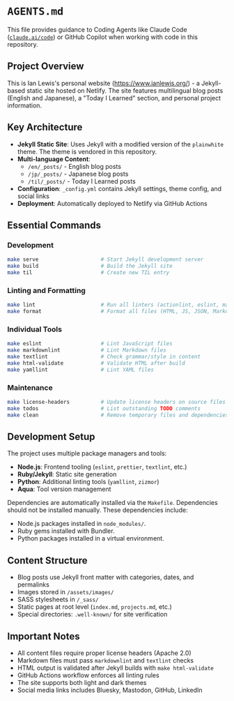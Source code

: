# `AGENTS.md`

This file provides guidance to Coding Agents like Claude Code
([`claude.ai/code`](https://claude.ai/code)) or GitHub Copilot when working with
code in this repository.

## Project Overview

This is Ian Lewis's personal website (https://www.ianlewis.org/) - a
Jekyll-based static site hosted on Netlify. The site features multilingual blog
posts (English and Japanese), a "Today I Learned" section, and personal project
information.

## Key Architecture

- **Jekyll Static Site**: Uses Jekyll with a modified version of the
  `plainwhite` theme. The theme is vendored in this repository.
- **Multi-language Content**:
    - `/en/_posts/` - English blog posts
    - `/jp/_posts/` - Japanese blog posts
    - `/til/_posts/` - Today I Learned posts
- **Configuration**: `_config.yml` contains Jekyll settings, theme config, and
  social links
- **Deployment**: Automatically deployed to Netlify via GitHub Actions

## Essential Commands

### Development

```bash
make serve                    # Start Jekyll development server
make build                    # Build the Jekyll site
make til                      # Create new TIL entry
```

### Linting and Formatting

```bash
make lint                     # Run all linters (actionlint, eslint, markdownlint, textlint, yamllint, etc.)
make format                   # Format all files (HTML, JS, JSON, Markdown, SASS, YAML)
```

### Individual Tools

```bash
make eslint                   # Lint JavaScript files
make markdownlint             # Lint Markdown files
make textlint                 # Check grammar/style in content
make html-validate            # Validate HTML after build
make yamllint                 # Lint YAML files
```

### Maintenance

```bash
make license-headers          # Update license headers on source files
make todos                    # List outstanding TODO comments
make clean                    # Remove temporary files and dependencies
```

## Development Setup

The project uses multiple package managers and tools:

- **Node.js**: Frontend tooling (`eslint`, `prettier`, `textlint`, etc.)
- **Ruby/Jekyll**: Static site generation
- **Python**: Additional linting tools (`yamllint`, `zizmor`)
- **Aqua**: Tool version management

Dependencies are automatically installed via the `Makefile`. Dependencies should
not be installed manually. These dependencies include:

- Node.js packages installed in `node_modules/`.
- Ruby gems installed with Bundler.
- Python packages installed in a virtual environment.

## Content Structure

- Blog posts use Jekyll front matter with categories, dates, and permalinks
- Images stored in `/assets/images/`
- SASS stylesheets in `/_sass/`
- Static pages at root level (`index.md`, `projects.md`, etc.)
- Special directories: `.well-known/` for site verification

## Important Notes

- All content files require proper license headers (Apache 2.0)
- Markdown files must pass `markdownlint` and `textlint` checks
- HTML output is validated after Jekyll builds with `make html-validate`
- GitHub Actions workflow enforces all linting rules
- The site supports both light and dark themes
- Social media links includes Bluesky, Mastodon, GitHub, LinkedIn
